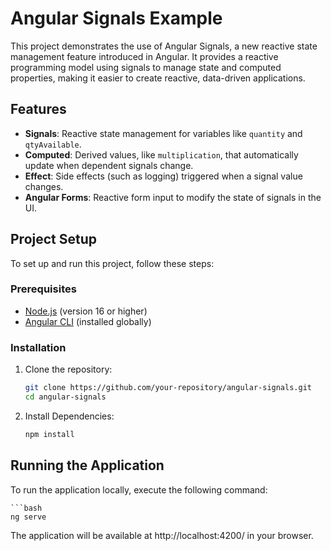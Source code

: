 # Angular Signals Example

This project demonstrates the use of Angular Signals, a new reactive state management feature introduced in Angular. It provides a reactive programming model using signals to manage state and computed properties, making it easier to create reactive, data-driven applications.

## Features

- **Signals**: Reactive state management for variables like `quantity` and `qtyAvailable`.
- **Computed**: Derived values, like `multiplication`, that automatically update when dependent signals change.
- **Effect**: Side effects (such as logging) triggered when a signal value changes.
- **Angular Forms**: Reactive form input to modify the state of signals in the UI.

## Project Setup

To set up and run this project, follow these steps:

### Prerequisites

- [Node.js](https://nodejs.org) (version 16 or higher)
- [Angular CLI](https://angular.io/cli) (installed globally)

### Installation

1. Clone the repository:

   ```bash
   git clone https://github.com/your-repository/angular-signals.git
   cd angular-signals
   
2. Install Dependencies:

    ```bash
    npm install

## Running the Application
To run the application locally, execute the following command:
    
    ```bash
    ng serve

The application will be available at http://localhost:4200/ in your browser.